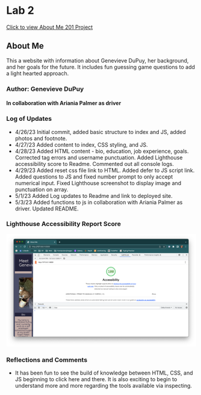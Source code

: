 # Lab 2

[Click to view About Me 201 Project](https://theladygen.github.io/About-Me/)

## About Me

This a website with information about Genevieve DuPuy, her background, and her goals for the future. It includes fun guessing game questions to add a light hearted approach.

### Author: Genevieve DuPuy

#### In collaboration with Ariania Palmer as driver

### Log of Updates

* 4/26/23 Initial commit, added basic structure to index and JS, added photos and footnote.
* 4/27/23 Added content to index, CSS styling, and JS.
* 4/28/23 Added HTML content - bio, education, job experience, goals. Corrected tag errors and username punctuation. Added Lighthouse accessibility score to Readme. Commented out all console logs.
* 4/29/23 Added reset css file link to HTML. Added defer to JS script link. Added questions to JS and fixed number prompt to only accept numerical input. Fixed Lighthouse screenshot to display image and punctuation on array.
* 5/1/23 Added Log updates to Readme and link to deployed site.
* 5/3/23 Added functions to js in collaboration with Ariania Palmer as driver. Updated README.

### Lighthouse Accessibility Report Score

![screenshot of Lighthouse Accessibility Report Score reading 100](/img/lighthouse-analysis.png)

### Reflections and Comments

* It has been fun to see the build of knowledge between HTML, CSS, and JS beginning to click here and there. It is also exciting to begin to understand more and more regarding the tools available via inspecting.
